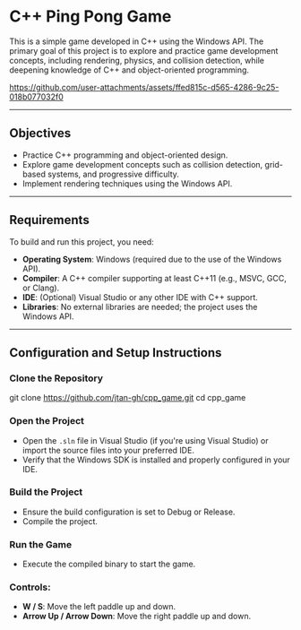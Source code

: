 ﻿# C++ Ping Pong Game

This is a simple game developed in C++ using the Windows API. The primary goal of this project is to explore and practice game development concepts, including rendering, physics, and collision detection, while deepening knowledge of C++ and object-oriented programming.


https://github.com/user-attachments/assets/ffed815c-d565-4286-9c25-018b077032f0


---

## Objectives

- Practice C++ programming and object-oriented design.
- Explore game development concepts such as collision detection, grid-based systems, and progressive difficulty.
- Implement rendering techniques using the Windows API.

---

## Requirements

To build and run this project, you need:

- **Operating System**: Windows (required due to the use of the Windows API).
- **Compiler**: A C++ compiler supporting at least C++11 (e.g., MSVC, GCC, or Clang).
- **IDE**: (Optional) Visual Studio or any other IDE with C++ support.
- **Libraries**: No external libraries are needed; the project uses the Windows API.

---

## Configuration and Setup Instructions

### Clone the Repository

git clone https://github.com/jtan-gh/cpp_game.git
cd cpp_game


### Open the Project

- Open the `.sln` file in Visual Studio (if you're using Visual Studio) or import the source files into your preferred IDE.
- Verify that the Windows SDK is installed and properly configured in your IDE.

### Build the Project

- Ensure the build configuration is set to Debug or Release.
- Compile the project.

### Run the Game

- Execute the compiled binary to start the game.

### Controls:

- **W / S**: Move the left paddle up and down.
- **Arrow Up / Arrow Down**: Move the right paddle up and down.


